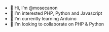 - 👋 Hi, I’m @mosecanon
- 👀 I’m interested PHP, Python and Javascript
- 🌱 I’m currently learning Arduino
- 💞️ I’m looking to collaborate on PHP & Python


<!---
mosecanon/mosecanon is a ✨ special ✨ repository because its `README.md` (this file) appears on your GitHub profile.
You can click the Preview link to take a look at your changes.
--->
